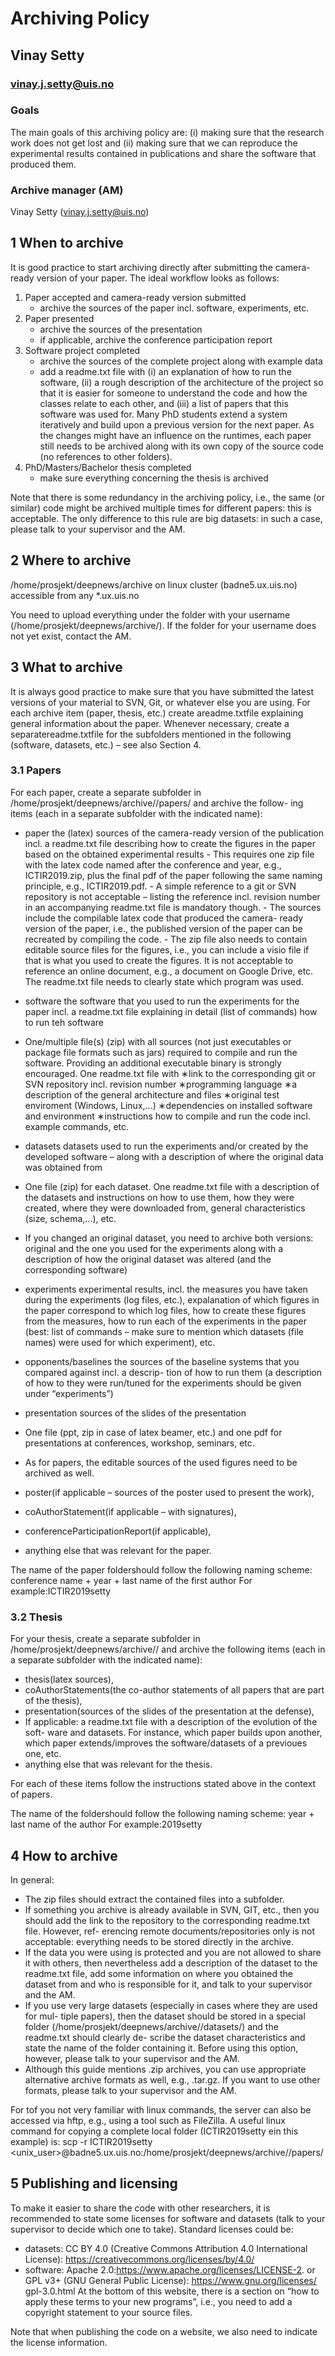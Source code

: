 # Archiving Policy

## Vinay Setty

### vinay.j.setty@uis.no

### Goals

The main goals of this archiving policy are: (i) making sure that the research work
does not get lost and (ii) making sure that we can reproduce the experimental results
contained in publications and share the software that produced them.

### Archive manager (AM)

Vinay Setty (vinay.j.setty@uis.no)

## 1 When to archive

It is good practice to start archiving directly after submitting the camera-ready version
of your paper. The ideal workflow looks as follows:

1. Paper accepted and camera-ready version submitted
    - archive the sources of the paper incl. software, experiments, etc.
2. Paper presented
    - archive the sources of the presentation
    - if applicable, archive the conference participation report
3. Software project completed
    - archive the sources of the complete project along with example data
    - add a readme.txt file with (i) an explanation of how to run the software, (ii)
       a rough description of the architecture of the project so that it is easier for
       someone to understand the code and how the classes relate to each other, and
       (iii) a list of papers that this software was used for. Many PhD students extend a system iteratively and build upon a previous version for the next paper.
As the changes might have an influence on the runtimes, each paper still needs to be archived along
with its own copy of the source code (no references to other folders).
4. PhD/Masters/Bachelor thesis completed
    - make sure everything concerning the thesis is archived

Note that there is some redundancy in the archiving policy, i.e., the same (or similar)
code might be archived multiple times for different papers: this is acceptable. The only
difference to this rule are big datasets: in such a case, please talk to your supervisor and
the AM.




## 2 Where to archive

/home/prosjekt/deepnews/archive on linux cluster (badne5.ux.uis.no) accessible from any *.ux.uis.no

You need to upload everything under the folder with your username (/home/prosjekt/deepnews/archive/<yourusername>). If the folder for your username does not yet exist, contact the AM.

## 3 What to archive

It is always good practice to make sure that you have submitted the latest versions of
your material to SVN, Git, or whatever else you are using.
For each archive item (paper, thesis, etc.) create areadme.txtfile explaining general
information about the paper. Whenever necessary, create a separatereadme.txtfile for
the subfolders mentioned in the following (software, datasets, etc.) – see also Section 4.

### 3.1 Papers

For each paper, create a separate subfolder in
/home/prosjekt/deepnews/archive/<user>/papers/<newPaper> and archive the follow-
ing items (each in a separate subfolder with the indicated name):

- paper
    the (latex) sources of the camera-ready version of the publication incl. a
    readme.txt file describing how to create the figures in the paper based on the
    obtained experimental results
       - This requires one zip file with the latex code named after the conference and
          year, e.g., ICTIR2019.zip, plus the final pdf of the paper following the same
          naming principle, e.g., ICTIR2019.pdf.
       - A simple reference to a git or SVN repository is not acceptable – listing
          the reference incl. revision number in an accompanying readme.txt file is
          mandatory though.
       - The sources include the compilable latex code that produced the camera-
          ready version of the paper, i.e., the published version of the paper can be
          recreated by compiling the code.
       - The zip file also needs to contain editable source files for the figures, i.e., you
          can include a visio file if that is what you used to create the figures. It is
          not acceptable to reference an online document, e.g., a document on Google
          Drive, etc. The readme.txt file needs to clearly state which program was
          used.
- software
    the software that you used to run the experiments for the paper incl. a readme.txt
    file explaining in detail (list of commands) how to run teh software



- One/multiple file(s) (zip) with all sources (not just executables or package
    file formats such as jars) required to compile and run the software. Providing
    an additional executable binary is strongly encouraged. One readme.txt file
    with
       ∗link to the corresponding git or SVN repository incl. revision number
       ∗programming language
       ∗a description of the general architecture and files
       ∗original test enviroment (Windows, Linux,...)
       ∗dependencies on installed software and environment
       ∗instructions how to compile and run the code incl. example commands,
          etc.
- datasets
datasets used to run the experiments and/or created by the developed software –
along with a description of where the original data was obtained from
- One file (zip) for each dataset. One readme.txt file with a description of the
datasets and instructions on how to use them, how they were created, where
they were downloaded from, general characteristics (size, schema,...), etc.
- If you changed an original dataset, you need to archive both versions: original
and the one you used for the experiments along with a description of how the
original dataset was altered (and the corresponding software)
- experiments
experimental results, incl. the measures you have taken during the experiments
(log files, etc.), expalanation of which figures in the paper correspond to which
log files, how to create these figures from the measures, how to run each of the
experiments in the paper (best: list of commands – make sure to mention which
datasets (file names) were used for which experiment), etc.
- opponents/baselines
the sources of the baseline systems that you compared against incl. a descrip-
tion of how to run them (a description of how to they were run/tuned for the
experiments should be given under “experiments”)
- presentation
sources of the slides of the presentation
- One file (ppt, zip in case of latex beamer, etc.) and one pdf for presentations
at conferences, workshop, seminars, etc.
- As for papers, the editable sources of the used figures need to be archived as
well.
- poster(if applicable – sources of the poster used to present the work),
- coAuthorStatement(if applicable – with signatures),
- conferenceParticipationReport(if applicable),
- anything else that was relevant for the paper.

The name of the paper folder<newPaper>should follow the following naming scheme:
conference name + year + last name of the first author
For example:ICTIR2019setty


### 3.2 Thesis

For your thesis, create a separate subfolder in
/home/prosjekt/deepnews/archive/<user>/<userThesis> and archive the following items
(each in a separate subfolder with the indicated name):

- thesis(latex sources),
- coAuthorStatements(the co-author statements of all papers that are part of the
    thesis),
- presentation(sources of the slides of the presentation at the defense),
- If applicable: a readme.txt file with a description of the evolution of the soft-
    ware and datasets. For instance, which paper builds upon another, which paper
    extends/improves the software/datasets of a previoues one, etc.
- anything else that was relevant for the thesis.

For each of these items follow the instructions stated above in the context of papers.

The name of the folder<userThesis>should follow the following naming scheme:
year + last name of the author
For example:2019setty

## 4 How to archive

In general:

- The zip files should extract the contained files into a subfolder.
- If something you archive is already available in SVN, GIT, etc., then you should
    add the link to the repository to the corresponding readme.txt file. However, ref-
    erencing remote documents/repositories only is not acceptable: everything needs
    to be stored directly in the archive.
- If the data you were using is protected and you are not allowed to share it with
    others, then nevertheless add a description of the dataset to the readme.txt file, add
    some information on where you obtained the dataset from and who is responsible
    for it, and talk to your supervisor and the AM.
- If you use very large datasets (especially in cases where they are used for mul-
    tiple papers), then the dataset should be stored in a special folder (/home/prosjekt/deepnews/archive/<user>/datasets/) and the readme.txt should clearly de-
    scribe the dataset characteristics and state the name of the folder containing it.
    Before using this option, however, please talk to your supervisor and the AM.
- Although this guide mentions .zip archives, you can use appropriate alternative
    archive formats as well, e.g., .tar.gz. If you want to use other formats, please talk
    to your supervisor and the AM.

For tof you not very familiar with linux commands, the server can also be accessed
via hftp, e.g., using a tool such as FileZilla. A useful linux command for copying a
complete local folder (ICTIR2019setty ein this example) is:
scp -r ICTIR2019setty <unix_user>@badne5.ux.uis.no:/home/prosjekt/deepnews/archive/<user>/papers/


## 5 Publishing and licensing

To make it easier to share the code with other researchers, it is recommended to state
some licenses for software and datasets (talk to your supervisor to decide which one to
take). Standard licenses could be:

- datasets: CC BY 4.0 (Creative Commons Attribution 4.0 International License):
    https://creativecommons.org/licenses/by/4.0/
- software: Apache 2.0:https://www.apache.org/licenses/LICENSE-2.
    or
    GPL v3+ (GNU General Public License): https://www.gnu.org/licenses/
    gpl-3.0.html
    At the bottom of this website, there is a section on “how to apply these terms to
    your new programs”, i.e., you need to add a copyright statement to your source
    files.

Note that when publishing the code on a website, we also need to indicate the license
information.


